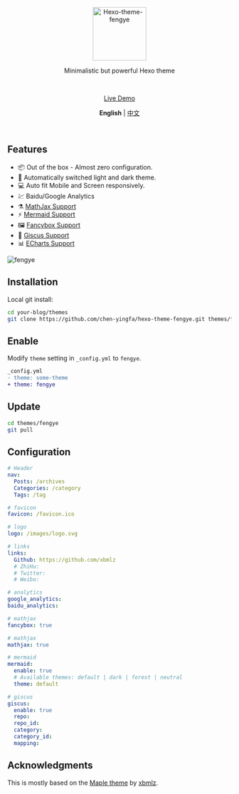 <p align='center'>
  <img src='https://raw.githubusercontent.com/chen-yingfa/hexo-theme-fengye/main/source/images/logo.svg' alt='Hexo-theme-fengye' width='120'/>
</p>

<p align='center'>
Minimalistic but powerful Hexo theme
</p>

<br>

<p align='center'>
<a href="https://chen-yingfa.github.io">Live Demo</a>
</p>

<p align='center'>
<b>English</b> | <a href="https://github.com/chen-yingfa/hexo-theme-fengye/blob/main/README.zh-CN.md">中文</a>

</p>

<br>

## Features

- 📦 Out of the box - Almost zero configuration.
- 🎨 Automatically switched light and dark theme.
- 💻 Auto fit Mobile and Screen responsively.
- 💹 Baidu/Google Analytics
- ⚗️ [MathJax Support](http://docs.mathjax.org/en/latest/)
- ⚡️ [Mermaid Support](https://mermaid-js.github.io/mermaid)
- 🖼️ [Fancybox Support](https://fancyapps.com/docs/ui/fancybox)
- 🦜 [Giscus Support](https://giscus.app/zh-CN)
- 📊 [ECharts Support](https://echarts.apache.org/)

![fengye](https://cdn.jsdelivr.net/gh/xbmlz/static@main/img/Maple.png)

## Installation

Local git install:

```bash
cd your-blog/themes
git clone https://github.com/chen-yingfa/hexo-theme-fengye.git themes/fengye
```

## Enable

Modify `theme` setting in `_config.yml` to `fengye`.

```diff
_config.yml
- theme: some-theme
+ theme: fengye
```

## Update

```bash
cd themes/fengye
git pull
```

## Configuration

```yaml
# Header
nav:
  Posts: /archives
  Categories: /category
  Tags: /tag

# favicon
favicon: /favicon.ico

# logo
logo: /images/logo.svg

# links
links:
  Github: https://github.com/xbmlz
  # ZhiHu:
  # Twitter:
  # Weibo:

# analytics
google_analytics:
baidu_analytics:

# mathjax
fancybox: true

# mathjax
mathjax: true

# mermaid
mermaid:
  enable: true
  # Available themes: default | dark | forest | neutral
  theme: default

# giscus
giscus:
  enable: true
  repo:
  repo_id:
  category:
  category_id:
  mapping:
```

## Acknowledgments

This is mostly based on the [Maple theme](https://www.github.com/xbmlz/hexo-theme-maple) by [xbmlz](https://www.github.com/xbmlz).
